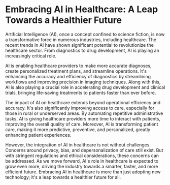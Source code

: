 # Embracing AI in Healthcare: A Leap Towards a Healthier Future

Artificial Intelligence (AI), once a concept confined to science fiction, is now a transformative force in numerous industries, including healthcare. The recent trends in AI have shown significant potential to revolutionize the healthcare sector. From diagnostics to drug development, AI is playing an increasingly critical role.

AI is enabling healthcare providers to make more accurate diagnoses, create personalized treatment plans, and streamline operations. It's enhancing the accuracy and efficiency of diagnostics by streamlining workflows and improving precision in imaging techniques. Along with this, AI is also playing a crucial role in accelerating drug development and clinical trials, bringing life-saving treatments to patients faster than ever before.

The impact of AI on healthcare extends beyond operational efficiency and accuracy. It's also significantly improving access to care, especially for those in rural or underserved areas. By automating repetitive administrative tasks, AI is giving healthcare providers more time to interact with patients, improving the overall quality of care. Moreover, AI is transforming patient care, making it more predictive, preventive, and personalized, greatly enhancing patient experiences.

However, the integration of AI in healthcare is not without challenges. Concerns around privacy, bias, and depersonalization of care still exist. But with stringent regulations and ethical considerations, these concerns can be addressed. As we move forward, AI's role in healthcare is expected to grow even more, driving the industry towards a smarter, faster, and more efficient future. Embracing AI in healthcare is more than just adopting new technology; it's a leap towards a healthier future for all.
